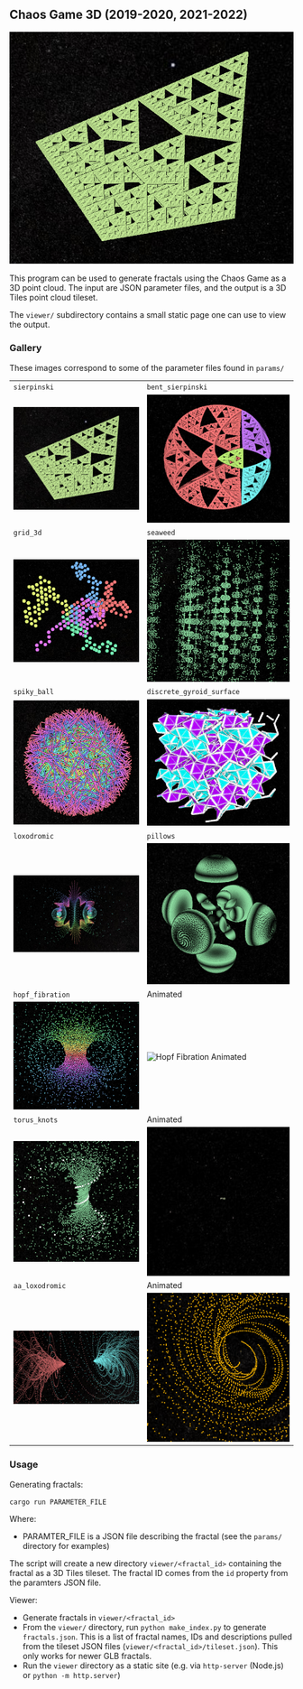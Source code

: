 ## Chaos Game 3D (2019-2020, 2021-2022)

![Sierpinski Tetrahedron fractal](figures/sierpinski.png)

This program can be used to generate fractals using the Chaos Game as a
3D point cloud. The input are JSON parameter files, and the output is a
3D Tiles point cloud tileset.

The `viewer/` subdirectory contains a small static page one can use to view
the output.

### Gallery

These images correspond to some of the parameter files found in `params/`

|||
|---|---|
| `sierpinski` | `bent_sierpinski` |
| ![Sierpinski Tetrahedron](figures/sierpinski.png) | ![Bent Sierpinski Tetrahedron](figures/bent_sierpinski.png) |
| `grid_3d` | `seaweed` |
| ![3D Grid](figures/grid_3d.png) | ![Seaweed tiling](figures/seaweed.png) |
| `spiky_ball` | `discrete_gyroid_surface` |
| ![Spiky Ball](figures/spiky_ball.png) | ![Discrete Gyroid Surface](figures/discrete_gyroid.png) |
| `loxodromic` | `pillows` |
| ![Loxodromic transformation](figures/loxodromic.png) | ![Pillows](figures/pillows.png) |
| `hopf_fibration` | Animated |
| ![Hopf Fibration](figures/hopf_fibration.png) | ![Hopf Fibration Animated](figures/hopf_fibration_animated.gif)|
| `torus_knots` | Animated |
| ![Torus Knots](figures/torus_knots.png) | ![Torus Knots Animated](figures/torus_knots_animated.gif) |
| `aa_loxodromic` | Animated |
| ![Axis Aligned Loxodromic](figures/aa_loxodromic.png) | ![Axis Aligned Loxodromic Animated](figures/aa_loxodromic_animated.gif)

### Usage

Generating fractals:

```
cargo run PARAMETER_FILE
```

Where: 

* PARAMTER_FILE is a JSON file describing the fractal (see the `params/`
    directory for examples)

The script will create a new directory `viewer/<fractal_id>` containing the
fractal as a 3D Tiles tileset. The fractal ID comes from the `id` property
from the paramters JSON file.

Viewer:

* Generate fractals in `viewer/<fractal_id>`
* From the `viewer/` directory, run  `python make_index.py` to generate 
    `fractals.json`. This is a list of fractal names, IDs and descriptions
    pulled from the tileset JSON files (`viewer/<fractal_id>/tileset.json`).
    This only works for newer GLB fractals.
* Run the `viewer` directory as a static site (e.g. via `http-server` (Node.js)
    or `python -m http.server`)